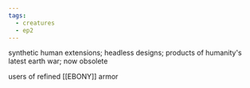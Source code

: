 ```yaml
---
tags:
  - creatures
  - ep2
---
```



synthetic human extensions; headless designs; products of humanity's latest earth war; now obsolete

users of refined [[EBONY]] armor
